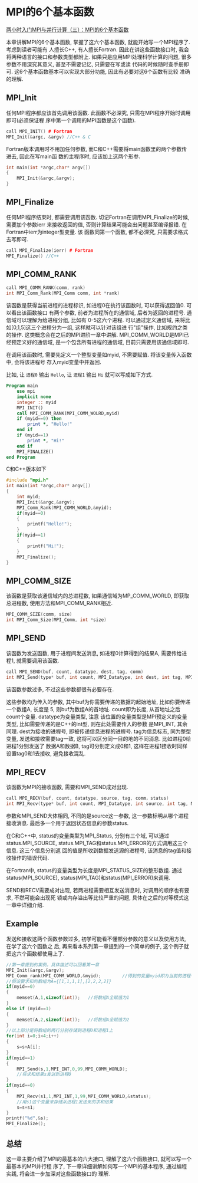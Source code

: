 # MPI的6个基本函数

[两小时入门MPI与并行计算（三）：MPI的6个基本函数](https://zhuanlan.zhihu.com/p/357551507)

本章讲解MPI的6个基本函数, 掌握了这六个基本函数, 就能开始写一个MPI程序了. 考虑到读者可能有
人擅长C++, 有人擅长Fortran. 因此在讲这些函数接口时, 我会将两种语言的接口和参数类型都附上.
如果只是应用MPI处理科学计算的问题, 很多参数不用深究其意义, 甚至不需要记忆, 只需要在写或读
代码的时候随时查手册即可. 这6个基本函数基本可以实现大部分功能, 因此有必要对这6个函数有比较
准确的理解.

## MPI_Init

任何MPI程序都应该首先调用该函数.  此函数不必深究, 只需在MPI程序开始时调用即可(必须保证程
序中第一个调用的MPI函数是这个函数).

```cpp
call MPI_INIT() # Fortran
MPI_Init(&argc, &argv) //C++ & C
```

Fortran版本调用时不用加任何参数, 而C和C++需要将main函数里的两个参数传进去, 因此在写main函
数的主程序时, 应该加上这两个形参.

```cpp
int main(int *argc,char* argv[]) 
{ 
    MPI_Init(&argc,&argv); 
}
```

## MPI_Finalize

任何MPI程序结束时, 都需要调用该函数. 切记Fortran在调用MPI_Finalize的时候, 需要加个参数ierr
来接收返回的值, 否则计算结果可能会出问题甚至编译报错. 在Fortran中ierr为integer型变量.  该
函数同第一个函数, 都不必深究, 只需要求格式去写即可.

```cpp
call MPI_Finalize(ierr) # Fortran
MPI_Finalize() //C++ 
```

## MPI_COMM_RANK

```cpp
call MPI_COMM_RANK(comm, rank) 
int MPI_Comm_Rank(MPI_Comm comm, int *rank) 
```

该函数是获得当前进程的进程标识, 如进程0在执行该函数时, 可以获得返回值0. 可以看出该函数接口
有两个参数, 前者为进程所在的通信域, 后者为返回的进程号. 通信域可以理解为给进程分组, 比如有
0-5这六个进程. 可以通过定义通信域, 来将比如[0,1,5]这三个进程分为一组, 这样就可以针对该组进
行"组"操作, 比如规约之类的操作. 这类概念会在之后的MPI进阶一章中讲解. MPI_COMM_WORLD是MPI已
经预定义好的通信域, 是一个包含所有进程的通信域, 目前只需要用该通信域即可.

在调用该函数时, 需要先定义一个整型变量如myid, 不需要赋值. 将该变量传入函数中, 会将该进程号
存入myid变量中并返回.

比如, 让 `进程0` 输出 `Hello`, 让 `进程1` 输出 `Hi` 就可以写成如下方式.

```fortran
Program main 
    use mpi
    implicit none 
    integer :: myid 
    MPI_INIT() 
    call MPI_COMM_RANK(MPI_COMM_WOLRD,myid) 
    if (myid==0) then 
        print *, "Hello!" 
    end if 
    if (myid==1) 
        print *, "Hi!" 
    end if 
    MPI_FINALIZE() 
end Program
```

C和C++版本如下

```cpp
#include "mpi.h"
int main(int *argc,char* argv[]) 
{ 
    int myid; 
    MPI_Init(&argc,&argv); 
    MPI_Comm_Rank(MPI_COMM_WORLD,&myid); 
    if(myid==0) 
    { 
        printf("Hello!"); 
    } 
    if(myid==1) 
    { 
        printf("Hi!"); 
    } 
    MPI_Finalize(); 
} 
```

## MPI_COMM_SIZE

该函数是获取该通信域内的总进程数, 
如果通信域为MP_COMM_WORLD, 即获取总进程数, 使用方法和MPI_COMM_RANK相近.

```cpp
MPI_COMM_SIZE(comm, size) 
int MPI_Comm_Size(MPI_Comm, int *size) 
```

## MPI_SEND

该函数为发送函数, 用于进程间发送消息, 
如进程0计算得到的结果A, 需要传给进程1, 就需要调用该函数.

```cpp
call MPI_SEND(buf, count, datatype, dest, tag, comm) 
int MPI_Send(type* buf, int count, MPI_Datatype, int dest, int tag, MPI_Comm comm) 
```

该函数参数过多, 不过这些参数都很有必要存在.

这些参数均为传入的参数, 其中buf为你需要传递的数据的起始地址, 比如你要传递一个数组A, 长度是
5, 则buf为数组A的首地址. count即为长度, 从首地址之后count个变量. datatype为变量类型, 注意
该位置的变量类型是MPI预定义的变量类型, 比如需要传递的是C++的int型, 则在此处需要传入的参数
是MPI_INT, 其余同理. dest为接收的进程号, 即被传递信息进程的进程号. tag为信息标志, 同为整型
变量, 发送和接收需要tag一致, 这将可以区分同一目的地的不同消息. 比如进程0给进程1分别发送了
数据A和数据B, tag可分别定义成0和1, 这样在进程1接收时同样设置tag0和1去接收, 避免接收混乱.

## MPI_RECV

该函数为MPI的接收函数, 需要和MPI_SEND成对出现.

```cpp
call MPI_RECV(buf, count, datatype, source, tag, comm，status) 
int MPI_Recv(type* buf, int count, MPI_Datatype, int source, int tag, MPI_Comm comm, MPI_Status *status) 
```

参数和MPI_SEND大体相同, 不同的是source这一参数, 这一参数标明从哪个进程接收消息. 
最后多一个用于返回状态信息的参数status.

在C和C++中, status的变量类型为MPI_Status, 分别有三个域, 可以通过
status.MPI_SOURCE, status.MPI_TAG和status.MPI_ERROR的方式调用这三个信息. 这三个信息分别返
回的值是所收到数据发送源的进程号, 该消息的tag值和接收操作的错误代码.

在Fortran中, status的变量类型为长度是MPI_STATUS_SIZE的整形数组. 通过
status(MPI_SOURCE), status(MPI_TAG)和status(MPI_ERROR)来调用.

SEND和RECV需要成对出现, 若两进程需要相互发送消息时, 对调用的顺序也有要求, 不然可能会出现死
锁或内存溢出等比较严重的问题, 具体在之后的对等模式这一章中详细介绍.  

## Example

发送和接收这两个函数参数过多, 初学可能看不懂部分参数的意义以及使用方法, 在学了这六个函数之
后, 再来看本系列第一章提到的一个简单的例子, 这个例子就把这六个函数都使用上了.

```cpp
//第一章提到的案例，具体描述可以回看第一章
MPI_Init(&argc,&argv);
MPI_Comm_rank(MPI_COMM_WORLD,&myid);        //得到的变量myid即为当前的进程号
//假设要求和的数组为A={[1,1,1,1],[2,2,2,2]}
if(myid==0)
{
    memset(A,1,sizeof(int));   //将数组A全赋值为1
}
else if (myid==1)
{
    memset(A,2,sizeof(int));   //将数组A全赋值为2
}
//以上部分是将数组的两行分别存储到进程0和进程1上
for(int i=0;i<4;i++)
{
    s=s+A[i];
}
if(myid==1)
{
    MPI_Send(s,1,MPI_INT,0,99,MPI_COMM_WORLD);
    //将求和结果s发送到进程0
}
if(myid==0)
{
    MPI_Recv(s1,1,MPI_INT,1,99,MPI_COMM_WORLD,&status);
    //用s1这个变量来存储从进程1发送来的求和结果
    s=s+s1;
}
printf("%d",&s);
MPI_Finalize();
```

## 总结

这一章主要介绍了MPI的最基本的六大接口, 理解了这六个函数接口, 就可以写一个最基本的MPI并行程
序了, 下一章详细讲解如何写一个MPI的基本程序, 通过编程实践, 将会进一步加深对这些函数接口的
理解.  
